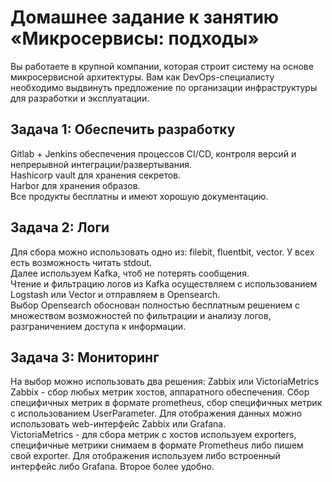 # Домашнее задание к занятию «Микросервисы: подходы»

Вы работаете в крупной компании, которая строит систему на основе микросервисной архитектуры.
Вам как DevOps-специалисту необходимо выдвинуть предложение по организации инфраструктуры для разработки и эксплуатации.


## Задача 1: Обеспечить разработку

Gitlab + Jenkins обеспечения процессов CI/CD, контроля версий и непрерывной интеграции/развертывания.   
Hashicorp vault для хранения секретов.  
Harbor для хранения образов.  
Все продукты бесплатны и имеют хорошую документацию.  

## Задача 2: Логи

Для сбора можно использовать одно из: filebit, fluentbit, vector. У всех есть возможность читать stdout.   
Далее используем Kafka, чтоб не потерять сообщения.   
Чтение и фильтрацию логов из Kafka осуществляем с использованием Logstash или Vector и отправляем в Opensearch.  
Выбор Opensearch обоснован полностью бесплатным решением с множеством возможностей по фильтрации и анализу логов, разграничением доступа к информации.  

## Задача 3: Мониторинг

На выбор можно использовать два решения: Zabbix или VictoriaMetrics 
Zabbix - сбор любых метрик хостов, аппаратного обеспечения. Сбор специфичных метрик в формате prometheus, сбор специфичных метрик с использованием UserParameter. Для отображения данных можно использовать web-интерфейс Zabbix или Grafana.  
VictoriaMetrics - для сбора метрик с хостов используем exporters, специфичные метрики снимаем в формате Prometheus либо пишем свой exporter. Для отображения используем либо встроенный интерфейс либо Grafana. Второе более  удобно.  


